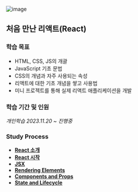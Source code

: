 ![image](https://github.com/Heo-y-y/development-blog/assets/112863029/e6901a89-9486-4dad-b5ae-515604c08644)
## 처음 만난 리액트(React)
### 학습 목표
- HTML, CSS, JS의 개괄
- JavaScript 기초 문법
- CSS의 개념과 자주 사용되는 속성
- 리액트에 대한 기초 개념을 쌓고 사용법
- 미니 프로젝트를 통해 실제 리액트 애플리케이션을 개발
### 학습 기간 및 인원
*개인학습 2023.11.20 ~ 진행중*
### Study Process
- **[React 소개](React소개.md)**
- **[React 시작](리액트시작.md)**
- **[JSX](JSX.md)**
- **[Rendering Elements](렌더링엘리먼트.md)**
- **[Components and Props](Components와Props.md)**
- **[State and Lifecycle](StateLifecycle.md)**
